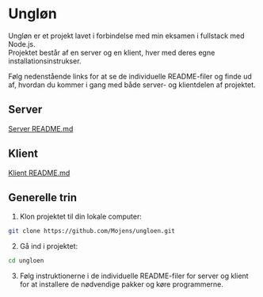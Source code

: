 # Ungløn

Ungløn er et projekt lavet i forbindelse med min eksamen i fullstack med Node.js.<br>
Projektet består af en server og en klient, hver med deres egne installationsinstrukser.

Følg nedenstående links for at se de individuelle README-filer og finde ud af, hvordan du kommer i gang med både server- og klientdelen af projektet.

## Server

[Server README.md](./server/README.md)

## Klient

[Klient README.md](./client/README.md)

## Generelle trin

1. Klon projektet til din lokale computer:

```bash
git clone https://github.com/Mojens/ungloen.git
```
2. Gå ind i projektet:
   
```bash
cd ungloen
```
3. Følg instruktionerne i de individuelle README-filer for server og klient for at installere de nødvendige pakker og køre programmerne.
